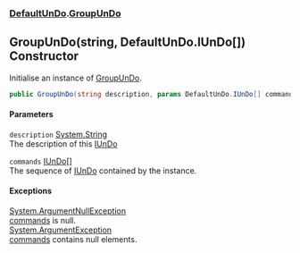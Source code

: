 ### [DefaultUnDo](./DefaultUnDo.md 'DefaultUnDo').[GroupUnDo](./DefaultUnDo-GroupUnDo.md 'DefaultUnDo.GroupUnDo')
## GroupUnDo(string, DefaultUnDo.IUnDo[]) Constructor
Initialise an instance of [GroupUnDo](./DefaultUnDo-GroupUnDo.md 'DefaultUnDo.GroupUnDo').  
```csharp
public GroupUnDo(string description, params DefaultUnDo.IUnDo[] commands);
```
#### Parameters
<a name='DefaultUnDo-GroupUnDo-GroupUnDo(string_DefaultUnDo-IUnDo--)-description'></a>
`description` [System.String](https://docs.microsoft.com/en-us/dotnet/api/System.String 'System.String')  
The description of this [IUnDo](./DefaultUnDo-IUnDo.md 'DefaultUnDo.IUnDo')  
  
<a name='DefaultUnDo-GroupUnDo-GroupUnDo(string_DefaultUnDo-IUnDo--)-commands'></a>
`commands` [IUnDo](./DefaultUnDo-IUnDo.md 'DefaultUnDo.IUnDo')[[]](https://docs.microsoft.com/en-us/dotnet/api/System.Array 'System.Array')  
The sequence of [IUnDo](./DefaultUnDo-IUnDo.md 'DefaultUnDo.IUnDo') contained by the instance.  
  
#### Exceptions
[System.ArgumentNullException](https://docs.microsoft.com/en-us/dotnet/api/System.ArgumentNullException 'System.ArgumentNullException')  
[commands](#DefaultUnDo-GroupUnDo-GroupUnDo(string_DefaultUnDo-IUnDo--)-commands 'DefaultUnDo.GroupUnDo.GroupUnDo(string, DefaultUnDo.IUnDo[]).commands') is null.  
[System.ArgumentException](https://docs.microsoft.com/en-us/dotnet/api/System.ArgumentException 'System.ArgumentException')  
[commands](#DefaultUnDo-GroupUnDo-GroupUnDo(string_DefaultUnDo-IUnDo--)-commands 'DefaultUnDo.GroupUnDo.GroupUnDo(string, DefaultUnDo.IUnDo[]).commands') contains null elements.  
